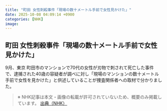 ```yaml
---
title: "町田 女性刺殺事件「現場の数十メートル手前で女性見かけた」"
date: 2025-10-08 04:09:14 +0900
categories: [NHK]
image: 
---
```

## 町田 女性刺殺事件「現場の数十メートル手前で女性見かけた」

9月、東京 町田市のマンションで70代の女性が刃物で刺されて死亡した事件で、逮捕された40歳の容疑者が調べに対し「現場のマンションの数十メートル手前で女性を見かけた」と供述していることが捜査関係者への取材で分かりました。

> ※ NHK記事は本文・画像の転載が許可されていないため、概要のみ掲載しています。
[出典（NHK）](http://www3.nhk.or.jp/news/html/20251008/k10014944401000.html)
